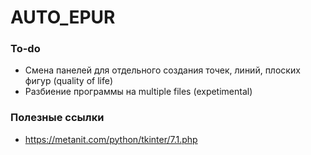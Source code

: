 # AUTO_EPUR

### To-do
- Смена панелей для отдельного создания точек, линий, плоских фигур (quality of life)
- Разбиение программы на multiple files (expetimental)

### Полезные ссылки
- https://metanit.com/python/tkinter/7.1.php